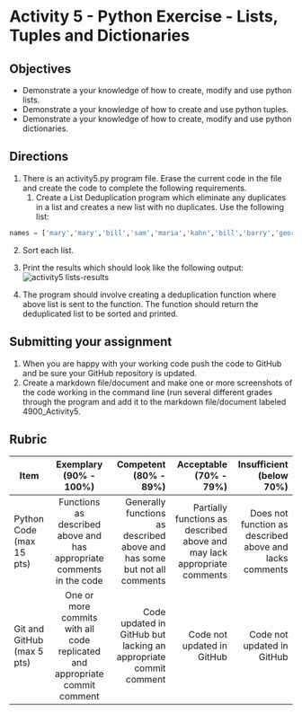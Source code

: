 # Activity 5 - Python Exercise - Lists, Tuples and Dictionaries

## Objectives
* Demonstrate a your knowledge of how to create, modify and use python lists. 
* Demonstrate a your knowledge of how to create and use python tuples. 
* Demonstrate a your knowledge of how to create, modify and use python dictionaries. 

## Directions

1. There is an activity5.py program file. Erase the current code in the file and create the code to complete the following requirements.
   1.	Create a List Deduplication program which eliminate any duplicates in a list and creates a new list with no duplicates.  Use the following list:
```Python
names = ['mary','mary','bill','sam','maria','kahn','bill','barry','george','hank','belinda','maria','karthik']
```
   2. Sort each list.
   3. Print the results which should look like the following output:
   ![activity5 lists-results](https://github.com/uno-isqa-4900/activity5/blob/master/images/activity5-lists-results.png)

   4. The program should involve creating a deduplication function where above list is sent to the function.  The function should return the deduplicated list to be sorted and printed.

## Submitting your assignment
1. When you are happy with your working code push the code to GitHub and be sure your GitHub repository is updated.
2. Create a markdown file/document and make one or more  screenshots of the code working in the command line  (run several different grades through the program and add it to the markdown file/document labeled 4900_Activity5.

## Rubric

| Item          | Exemplary (90% - 100%) | Competent (80% - 89%) | Acceptable (70% - 79%) | Insufficient (below 70%) |
| ------------- |:-------------:| --------:| --------:| --------:|
| Python Code (max 15 pts)      | Functions as described above and has appropriate comments in the code | Generally functions as described above and has some but not all comments | Partially functions as described above and may lack appropriate comments | Does not function as described above and lacks comments |
| Git and GitHub (max 5 pts)      | One or more commits with all code replicated and appropriate commit comment | Code updated in GitHub but lacking an appropriate commit comment | Code not updated in GitHub | Code not updated in GitHub |
